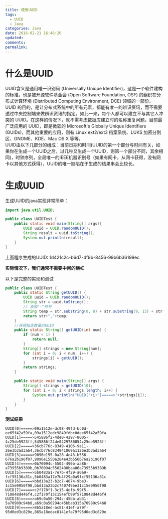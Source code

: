 ```yaml
---
title: 使用UUID
tags:
  - UUID
  - Java
categories: Java
date: 2016-02-21 16:46:20
updated:
comments:
permalink:
---
```



# 什么是UUID

UUID含义是通用唯一识别码 (Universally Unique Identifier)，这是一个软件建构的标准，也是被开源软件基金会 (Open Software Foundation, OSF) 的组织在分布式计算环境 (Distributed Computing Environment, DCE) 领域的一部份。UUID 的目的，是让分布式系统中的所有元素，都能有唯一的辨识资讯，而不需要透过中央控制端来做辨识资讯的指定。如此一来，每个人都可以建立不与其它人冲突的 UUID。在这样的情况下，就不需考虑数据库建立时的名称重复问题。目前最广泛应用的 UUID，即是微软的 Microsoft's Globally Unique Identifiers (GUIDs)，而其他重要的应用，则有 Linux ext2/ext3 档案系统、LUKS 加密分割区、GNOME、KDE、Mac OS X 等等。
</br>
UUID由以下几部分的组成：当前日期和时间(UUID的第一个部分与时间有关，如果你在生成一个UUID之后，过几秒又生成一个UUID，则第一个部分不同，其余相同)，时钟序列，全局唯一的IEEE机器识别号（如果有网卡，从网卡获得，没有网卡以其他方式获得），UUID的唯一缺陷在于生成的结果串会比较长。 

<!--more-->

# 生成UUID
生成UUID的java实现非常简单：
```java
import java.util.UUID;

public class UUIDTest {
    public static void main(String[] args){
        UUID uuid = UUID.randomUUID();
        String result = uuid.toString();
        System.out.println(result);
    }
}
```
上面程序生成的UUID: 1d421c2c-b6d7-4f9b-8456-99b6b36199ec

**实际情况下，我们通常不需要中间的横杠**

以下是完整的实现和测试

```java
public class UUIDTest {
    public static String getUUID() {
        UUID uuid = UUID.randomUUID();
        String str = uuid.toString();
        // 去掉"-"符号
        String temp = str.substring(0, 8) + str.substring(9, 13) + str.substring(14, 18) + str.substring(19, 23) + str.substring(24);
        return str+","+temp;
    }
    //获得指定数量的UUID
    public static String[] getUUID(int num) {
        if (num < 1) {
            return null;
        }
        String[] strings = new String[num];
        for (int i = 0; i < num; i++) {
            strings[i] = getUUID();
        }
        return strings;
    }

    public static void main(String[] args) {
        String[] strings = getUUID(10);
        for (int i = 0; i < strings.length; i++) {
            System.out.println("UUID["+i+"]=====>"+strings[i]);
        }
    }
}
```

**测试结果**

```
UUID[0]=====>09a1512e-dc98-49fd-bc0d-ee65f42a59fa,09a1512edc9849fdbc0dee65f42a59fa
UUID[1]=====>545886f2-4de0-4297-8005-4c25de5923ff,545886f24de0429780054c25de5923ff
UUID[2]=====>36cb776c-8349-4106-9a11-26e3b3ad3a64,36cb776c834941069a1126e3b3ad3a64
UUID[3]=====>9096e155-0a28-4e43-b556-676a2b196f07,9096e1550a284e43b556676a2b196f07
UUID[4]=====>0b70094c-5502-490b-aa86-a73955b9389b,0b70094c5502490baa86a73955b9389b
UUID[5]=====>5b0483a1-7e7b-4f29-a0a9-fcf55136a31c,5b0483a17e7b4f29a0a9fcf55136a31c
UUID[6]=====>bbd13a23-b2c7-4074-9be3-1c15e9950f98,bbd13a23b2c740749be31c15e9950f98
UUID[7]=====>c2f170f1-3c15-4efb-99f5-710848d446f4,c2f170f13c154efb99f5710848d446f4
UUID[8]=====>a69c0a50-294c-45bb-ab31-5a70989c94b8,a69c0a50294c45bbab315a70989c94b8
UUID[9]=====>865a18ed-ac81-41ef-a79f-95d0ed3c829e,865a18edac8141efa79f95d0ed3c829e
```



